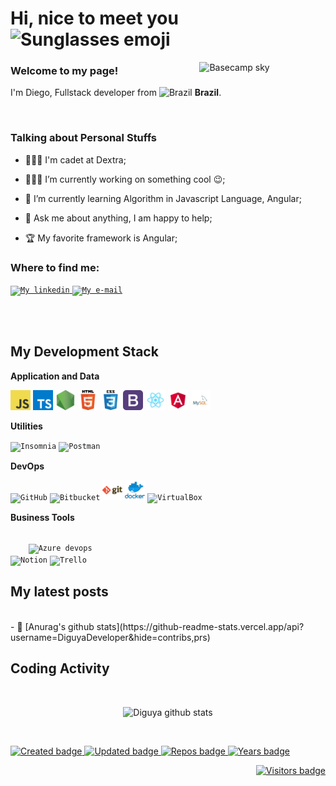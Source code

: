 # Hi, nice to meet you <img width="30" src="https://emojis.slackmojis.com/emojis/images/1531849430/4246/blob-sunglasses.gif?1531849430" alt="Sunglasses emoji" />

<img align="right" width="40%" src="https://media.giphy.com/media/YxdQy6Vxbvb44/giphy.gif" alt="Basecamp sky" />

### Welcome to my page!
<p>
  I'm Diego, Fullstack developer from 
  <img width="16" src="https://www.flaticon.com/svg/static/icons/svg/197/197386.svg" alt="Brazil" />
  <b>Brazil</b>.
</p>

<br/>

### Talking about Personal Stuffs

- 👩🏻‍🚀 I'm cadet at Dextra;

- 👩🏻‍💻 I’m currently working on something cool :wink:;

- 🌱 I’m currently learning Algorithm in Javascript Language, Angular; 

- 💬 Ask me about anything, I am happy to help;

- 🏆 My favorite framework is Angular;

### Where to find me:

<a href="https://www.linkedin.com/in/diego-ceccon/">
  <code><img alt="My linkedin" width="28" src="https://www.flaticon.com/svg/static/icons/svg/1383/1383262.svg" /></code>
</a>

<a href="mailto:diegoceccon1544@gmail.com">
  <code><img alt="My e-mail" width="32" src="https://www.flaticon.com/svg/static/icons/svg/324/324123.svg" /></code>
</a>

<br/><br/>

## My Development Stack

**Application and Data**

<code><img height="32" src="https://raw.githubusercontent.com/github/explore/80688e429a7d4ef2fca1e82350fe8e3517d3494d/topics/javascript/javascript.png" alt="Javascript"/></code>
<code><img height="32" src="https://raw.githubusercontent.com/github/explore/80688e429a7d4ef2fca1e82350fe8e3517d3494d/topics/typescript/typescript.png" alt="Typescript"/></code>
<code><img height="32" src="https://raw.githubusercontent.com/github/explore/80688e429a7d4ef2fca1e82350fe8e3517d3494d/topics/nodejs/nodejs.png" alt="Nodejs"/></code>
<code><img height="32" src="https://raw.githubusercontent.com/github/explore/80688e429a7d4ef2fca1e82350fe8e3517d3494d/topics/html/html.png" alt="HTML5"/></code>
<code><img height="32" src="https://raw.githubusercontent.com/github/explore/80688e429a7d4ef2fca1e82350fe8e3517d3494d/topics/css/css.png" alt="CSS"/></code>
<code><img height="32" src="https://raw.githubusercontent.com/github/explore/80688e429a7d4ef2fca1e82350fe8e3517d3494d/topics/bootstrap/bootstrap.png" alt="Bootstrap"/></code>
<code><img height="32" src="https://raw.githubusercontent.com/github/explore/80688e429a7d4ef2fca1e82350fe8e3517d3494d/topics/react/react.png" alt="React"/></code>
<code><img height="32" src="https://raw.githubusercontent.com/github/explore/80688e429a7d4ef2fca1e82350fe8e3517d3494d/topics/angular/angular.png" alt="Angular"/></code>
<code><img height="32" src="https://raw.githubusercontent.com/github/explore/80688e429a7d4ef2fca1e82350fe8e3517d3494d/topics/mysql/mysql.png" alt="MySQL"/></code>

**Utilities**

<code><img height="32" src="https://dashboard.snapcraft.io/site_media/appmedia/2018/04/twitter-card-icon.png" alt="Insomnia"/></code>
<code><img height="32" src="https://user-images.githubusercontent.com/2676579/34940598-17cc20f0-f9be-11e7-8c6d-f0190d502d64.png" alt="Postman"/></code>

**DevOps**

<code><img height="32" src="https://cdn3.iconfinder.com/data/icons/inficons/512/github.png" alt="GitHub"/></code>
<code><img height="32" src="https://cdn4.iconfinder.com/data/icons/logos-and-brands/512/44_Bitbucket_logo_logos-512.png" alt="Bitbucket"/></code>
<code><img height="32" src="https://raw.githubusercontent.com/github/explore/80688e429a7d4ef2fca1e82350fe8e3517d3494d/topics/git/git.png" alt="Git"/></code>
<code><img height="32" src="https://raw.githubusercontent.com/github/explore/80688e429a7d4ef2fca1e82350fe8e3517d3494d/topics/docker/docker.png" alt="Docker"/></code>
<code><img height="32" src="https://img.utdstc.com/icon/c2f/773/c2f7733df6524599afea694769062bc12d389fb4178f8be7b644c5e802fbbc17:200" alt="VirtualBox"/></code>

**Business Tools**

<code>
    <img height="32" src="https://www.google.com/url?sa=i&url=https%3A%2F%2Faidanfinn.com%2F%3Ftag%3Dazure-devops&psig=AOvVaw03KiGTdxxsCFLeNxX3d3p_&ust=1609784743189000&source=images&cd=vfe&ved=0CAIQjRxqFwoTCOjr98mxgO4CFQAAAAAdAAAAABAD" alt="Azure devops"/>
</code>
<code><img height="32" src="https://cdn.iconscout.com/icon/free/png-512/notion-1693557-1442598.png" alt="Notion"/></code>
<code><img height="32" src="https://cdn.iconscout.com/icon/free/png-512/trello-6-569395.png" alt="Trello"/></code>

<br/>

## My latest posts

<br/>
- 📌 [Anurag's github stats](https://github-readme-stats.vercel.app/api?username=DiguyaDeveloper&hide=contribs,prs)
<br />

## Coding Activity

<br/>

<p align="center">
  <img src="https://github-readme-stats.vercel.app/api?username=DiguyaDeveloper&show_icons=true&theme=dracula&hide=contribs,prs" alt="Diguya github stats" />
</p>

<br/>

<p align="left">
  <a href="https://badges.pufler.dev">
      <img src="https://badges.pufler.dev/created/DiguyaDeveloper/DiguyaDeveloper" alt="Created badge" />
   </a>
  <a href="https://badges.pufler.dev">
      <img src="https://badges.pufler.dev/updated/DiguyaDeveloper/DiguyaDeveloper" alt="Updated badge" />
   </a>
  <a href="https://badges.pufler.dev">
      <img src="https://badges.pufler.dev/repos/DiguyaDeveloper" alt="Repos badge" />
   </a>
  <a href="https://badges.pufler.dev">
      <img src="https://badges.pufler.dev/years/DiguyaDeveloper" alt="Years badge" />
   </a>
</p>

<p align="right">
  <a href="https://badges.pufler.dev">
      <img src="https://badges.pufler.dev/visits/DiguyaDeveloper/DiguyaDeveloper" alt="Visitors badge" />
   </a>
</p>
<!--
**DiguyaDeveloper/DiguyaDeveloper** is a ✨ _special_ ✨ repository because its `README.md` (this file) appears on your GitHub profile.

Here are some ideas to get you started:

- 🔭 I’m currently working on ...
- 🌱 I’m currently learning ...
- 👯 I’m looking to collaborate on ...
- 🤔 I’m looking for help with ...
- 💬 Ask me about ...
- 📫 How to reach me: ...
- 😄 Pronouns: ...
- ⚡ Fun fact: ...
-->
